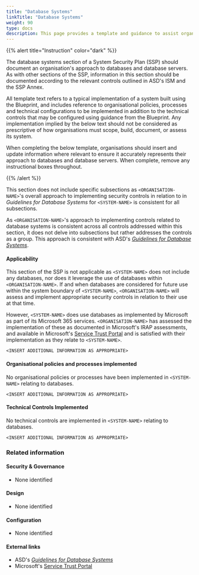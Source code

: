 ```yaml
---
title: "Database Systems"
linkTitle: "Database Systems"
weight: 90
type: docs
description: This page provides a template and guidance to assist organisations in documenting their approach to databases and database servers associated with their system(s) built on ASD's Blueprint for Secure Cloud.
---
```


{{% alert title="Instruction" color="dark" %}}

The database systems section of a System Security Plan (SSP) should document an organisation's approach to databases and database servers. As with other sections of the SSP, information in this section should be documented according to the relevant controls outlined in ASD's ISM and the SSP Annex. 

All template text refers to a typical implementation of a system built using the Blueprint, and includes reference to organisational policies, processes and technical configurations to be implemented in addition to the technical controls that may be configured using guidance from the Blueprint. Any implementation implied by the below text should not be considered as prescriptive of how organisations must scope, build, document, or assess its system.

When completing the below template, organisations should insert and update information where relevant to ensure it accurately represents their approach to databases and database servers. When complete, remove any instructional boxes throughout. 

{{% /alert %}}

This section does not include specific subsections as `<ORGANISATION-NAME>`'s overall approach to implementing security controls in relation to in *Guidelines for Database Systems* for `<SYSTEM-NAME>` is consistent for all subsections.

As `<ORGANISATION-NAME>`'s approach to implementing controls related to database systems is consistent across all controls addressed within this section, it does not delve into subsections but rather addresses the controls as a group. This approach is consistent with ASD's [*Guidelines for Database Systems*](https://www.cyber.gov.au/resources-business-and-government/essential-cyber-security/ism/cyber-security-guidelines/guidelines-database-systems).

#### Applicability

This section of the SSP is not applicable as `<SYSTEM-NAME>` does not include any databases, nor does it leverage the use of databases within `<ORGANISATION-NAME>`. If and when databases are considered for future use within the system boundary of `<SYSTEM-NAME>`, `<ORGANISATION-NAME>` will assess and implement appropriate security controls in relation to their use at that time.

However, `<SYSTEM-NAME>` does use databases as implemented by Microsoft as part of its Microsoft 365 services. `<ORGANISATION-NAME>` has assessed the implementation of these as documented in Microsoft's IRAP assessments, and available in Microsoft's [Service Trust Portal](https://servicetrust.microsoft.com/) and is satisfied with their implementation as they relate to `<SYSTEM-NAME>`.

`<INSERT ADDITIONAL INFORMATION AS APPROPRIATE>`

#### Organisational policies and processes implemented

No organisational policies or processes have been implemented in `<SYSTEM-NAME>` relating to databases.

`<INSERT ADDITIONAL INFORMATION AS APPROPRIATE>`

#### Technical Controls Implemented

No technical controls are implemented in `<SYSTEM-NAME>` relating to databases.

`<INSERT ADDITIONAL INFORMATION AS APPROPRIATE>`

### Related information

#### Security & Governance

* None identified

#### Design

* None identified


#### Configuration

* None identified

#### External links

* ASD's [*Guidelines for Database Systems*](https://www.cyber.gov.au/resources-business-and-government/essential-cyber-security/ism/cyber-security-guidelines/guidelines-database-systems)
* Microsoft's [Service Trust Portal](https://servicetrust.microsoft.com/)